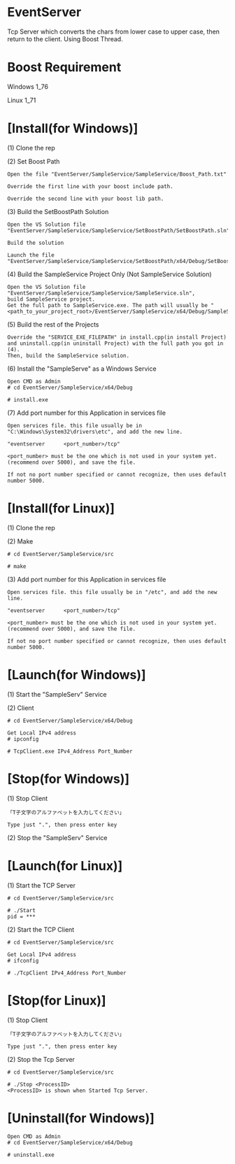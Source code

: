 # EventServer
Tcp Server which converts the chars from lower case to upper case, then return to the client.
Using Boost Thread.

# Boost Requirement

Windows 1_76

Linux 1_71

# [Install(for Windows)]
(1) Clone the rep

(2) Set Boost Path

    Open the file "EventServer/SampleService/SampleService/Boost_Path.txt"

    Override the first line with your boost include path.

    Override the second line with your boost lib path.

(3) Build the SetBoostPath Solution

    Open the VS Solution file "EventServer/SampleService/SampleService/SetBoostPath/SetBoostPath.sln"

    Build the solution

    Launch the file "EventServer/SampleService/SampleService/SetBoostPath/x64/Debug/SetBoostPath.exe"

(4) Build the SampleService Project Only (Not SampleService Solution)

    Open the VS Solution file "EventServer/SampleService/SampleService/SampleService.sln", 
    build SampleService project.
    Get the full path to SampleService.exe. The path will usually be "<path_to_your_project_root>/EventServer/SampleService/x64/Debug/SampleService.exe"

(5) Build the rest of the Projects

    Override the "SERVICE_EXE_FILEPATH" in install.cpp(in install Project) and uninstall.cpp(in uninstall Project) with the full path you got in (4).
    Then, build the SampleService solution.

(6) Install the "SampleServe" as a Windows Service

    Open CMD as Admin
    # cd EventServer/SampleService/x64/Debug

    # install.exe

(7) Add port number for this Application in services file

    Open services file. this file usually be in "C:\Windows\System32\drivers\etc", and add the new line.

    "eventserver      <port_number>/tcp"

    <port_number> must be the one which is not used in your system yet.(recommend over 5000), and save the file.

    If not no port number specified or cannot recognize, then uses default number 5000.

# [Install(for Linux)]
(1) Clone the rep

(2) Make

    # cd EventServer/SampleService/src

    # make

(3) Add port number for this Application in services file

    Open services file. this file usually be in "/etc", and add the new line.

    "eventserver      <port_number>/tcp"

    <port_number> must be the one which is not used in your system yet.(recommend over 5000), and save the file.

    If not no port number specified or cannot recognize, then uses default number 5000.

# [Launch(for Windows)]
(1) Start the "SampleServ" Service

(2) Client

    # cd EventServer/SampleService/x64/Debug

    Get Local IPv4 address
    # ipconfig

    # TcpClient.exe IPv4_Address Port_Number

# [Stop(for Windows)]

(1) Stop Client

    「T子文字のアルファベットを入力してください」

    Type just ".", then press enter key
  
(2) Stop the "SampleServ" Service

# [Launch(for Linux)]
(1) Start the TCP Server

    # cd EventServer/SampleService/src

    # ./Start
    pid = ***

(2) Start the TCP Client

    # cd EventServer/SampleService/src

    Get Local IPv4 address
    # ifconfig

    # ./TcpClient IPv4_Address Port_Number

# [Stop(for Linux)]
(1) Stop Client

    「T子文字のアルファベットを入力してください」

    Type just ".", then press enter key 

(2) Stop the Tcp Server

    # cd EventServer/SampleService/src

    # ./Stop <ProcessID>
    <ProcessID> is shown when Started Tcp Server.

# [Uninstall(for Windows)]

    Open CMD as Admin
    # cd EventServer/SampleService/x64/Debug

    # uninstall.exe